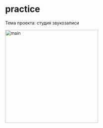 # practice
Тема проекта: студия звукозаписи

<img width="300px" src="/hsomrays/practice/blob/main/Scheme.png" alt="main" style="max-width: 100%;">

